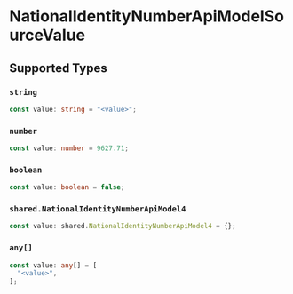 # NationalIdentityNumberApiModelSourceValue


## Supported Types

### `string`

```typescript
const value: string = "<value>";
```

### `number`

```typescript
const value: number = 9627.71;
```

### `boolean`

```typescript
const value: boolean = false;
```

### `shared.NationalIdentityNumberApiModel4`

```typescript
const value: shared.NationalIdentityNumberApiModel4 = {};
```

### `any[]`

```typescript
const value: any[] = [
  "<value>",
];
```

